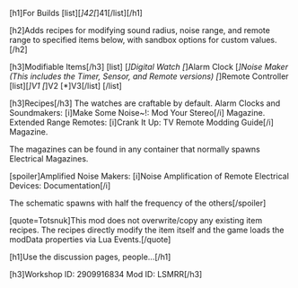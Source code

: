 [h1]For Builds [list][*]42[*]41[/list][/h1]

[h2]Adds recipes for modifying sound radius, noise range, and remote range to specified items below, with sandbox options for custom values.[/h2]

[h3]Modifiable Items[/h3]
[list]
[*]Digital Watch
[*]Alarm Clock
[*]Noise Maker (This includes the Timer, Sensor, and Remote versions)
[*]Remote Controller [list][*]V1 [*]V2 [*]V3[/list]
[/list]

[h3]Recipes[/h3]
The watches are craftable by default.
Alarm Clocks and Soundmakers: [i]Make Some Noise~!: Mod Your Stereo[/i] Magazine.
Extended Range Remotes: [i]Crank It Up: TV Remote Modding Guide[/i] Magazine.

The magazines can be found in any container that normally spawns Electrical Magazines.

[spoiler]Amplified Noise Makers: [i]Noise Amplification of Remote Electrical Devices: Documentation[/i]

The schematic spawns with half the frequency of the others[/spoiler]

[quote=Totsnuk]This mod does not overwrite/copy any existing item recipes.
The recipes directly modify the item itself and the game loads the modData properties via Lua Events.[/quote]

[h1]Use the discussion pages, people...[/h1]

[h3]Workshop ID: 2909916834
Mod ID: LSMRR[/h3]